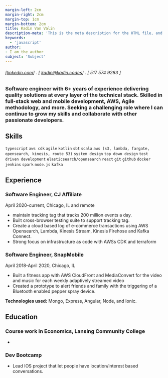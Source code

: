 ```yaml
---
margin-left: 2cm
margin-right: 2cm
margin-top: 1cm
margin-bottom: 2cm
title: Kadin Van Valin
description-meta: 'This is the meta description for the HTML file, and one day the PDF file, for better SEO?'
keywords:
  - 'javascript'
author:
- I am the author
subject: 'Subject'
---
```

###### [[linkedin.com](https://www.linkedin.com/in/kadin-van-valin/)] . [ kadin@kadin.codes] . [ 517 574 9283 ]

### Software engineer with 6+ years of experience delivering quality solutions at every layer of the technical stack. Skilled in full-stack web and mobile development, AWS, Agile methodology, and more. Seeking a challenging role where I can continue to grow my skills and collaborate with other passionate developers.

## Skills

```typescript```
```aws cdk```
```agile```
```kotlin```
```sbt```
```scala```
```aws (s3, lambda, fargate, opensearch, kinesis, route 53)```
```system design```
```top down design```
```test driven development```
```elasticsearch/opensearch```
```react```
```git```
```github```
```docker```
```jenkins```
```spark```
```node.js```
```kafka```

## Experience

### Software Engineer, CJ Affiliate

April 2020-current, Chicago, IL and remote

- maintain tracking tag that tracks 200 million events a day. 
- Built cross-browser testing suite to support tracking tag.
- Create a cloud based log of e-commerce transactions using AWS Opensearch, Lambda, Kinesis Stream, Kinesis Firehose and Kafka Connect.
- Strong focus on infrastructure as code with AWSs CDK and terraform



### Software Engineer, SnapMobile

April 2018-April 2020, Chicago, IL

- Built a fitness app with AWS CloudFront and MediaConvert for the video and music for each weekly adaptively streamed video
- Created a prototype to alert friends and family with the triggering of a Bluetooth enabled pepper spray device.

**Technologies used:** Mongo, Express, Angular, Node, and Ionic.


## Education

### Course work in Economics, Lansing Community College

- 
### Dev Bootcamp
- Lead IOS project that let people have location/interest based conversations.
